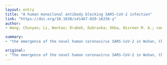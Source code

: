 ```yaml
---
layout: entry
title: "A human monoclonal antibody blocking SARS-CoV-2 infection"
link: "https://doi.org/10.1038/s41467-020-16256-y"
author:
- Wang, Chunyan; Li, Wentao; Drabek, Dubravka; Okba, Nisreen M. A.; van Haperen, Rien; Osterhaus, Albert D. M. E.; van Kuppeveld, Frank J. M.; Haagmans, Bart L.; Grosveld, Frank; Bosch, Berend-Jan

summary:
- "the emergence of the novel human coronavirus SARS-CoV-2 in Wuhan, China has caused a worldwide epidemic of respiratory disease. Vaccines and targeted therapeutics for treatment of this disease are currently lacking. This cross-neutralizing antibody targets a communal epitope on these viruses and may offer potential for prevention and treatment of COVID-19. We report a human monoclonal antibody that neutralizes the virus in cell culture."

original:
- "The emergence of the novel human coronavirus SARS-CoV-2 in Wuhan, China has caused a worldwide epidemic of respiratory disease (COVID-19). Vaccines and targeted therapeutics for treatment of this disease are currently lacking. Here we report a human monoclonal antibody that neutralizes SARS-CoV-2 (and SARS-CoV) in cell culture. This cross-neutralizing antibody targets a communal epitope on these viruses and may offer potential for prevention and treatment of COVID-19."
---
```


